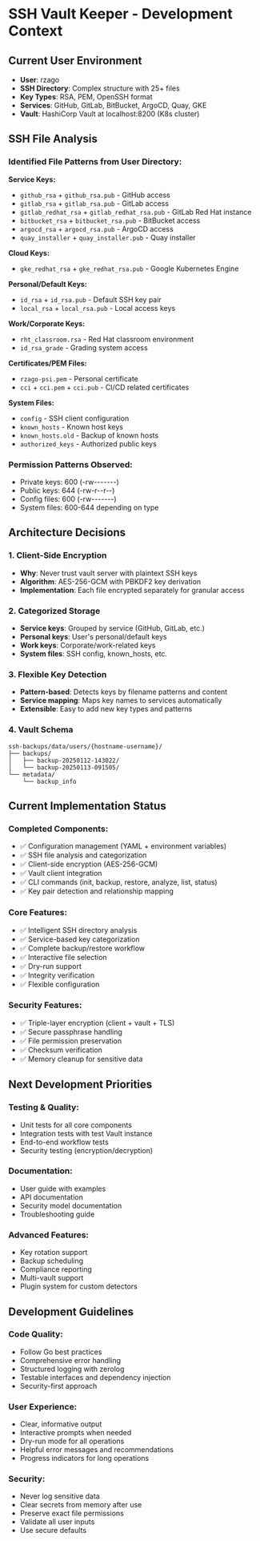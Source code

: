 # SSH Vault Keeper - Development Context

## Current User Environment
- **User**: rzago
- **SSH Directory**: Complex structure with 25+ files
- **Key Types**: RSA, PEM, OpenSSH format
- **Services**: GitHub, GitLab, BitBucket, ArgoCD, Quay, GKE
- **Vault**: HashiCorp Vault at localhost:8200 (K8s cluster)

## SSH File Analysis

### Identified File Patterns from User Directory:

**Service Keys:**
- `github_rsa` + `github_rsa.pub` - GitHub access
- `gitlab_rsa` + `gitlab_rsa.pub` - GitLab access  
- `gitlab_redhat_rsa` + `gitlab_redhat_rsa.pub` - GitLab Red Hat instance
- `bitbucket_rsa` + `bitbucket_rsa.pub` - BitBucket access
- `argocd_rsa` + `argocd_rsa.pub` - ArgoCD access
- `quay_installer` + `quay_installer.pub` - Quay installer

**Cloud Keys:**
- `gke_redhat_rsa` + `gke_redhat_rsa.pub` - Google Kubernetes Engine

**Personal/Default Keys:**
- `id_rsa` + `id_rsa.pub` - Default SSH key pair
- `local_rsa` + `local_rsa.pub` - Local access keys

**Work/Corporate Keys:**
- `rht_classroom.rsa` - Red Hat classroom environment
- `id_rsa_grade` - Grading system access

**Certificates/PEM Files:**
- `rzago-psi.pem` - Personal certificate
- `cci` + `cci.pem` + `cci.pub` - CI/CD related certificates

**System Files:**
- `config` - SSH client configuration
- `known_hosts` - Known host keys
- `known_hosts.old` - Backup of known hosts
- `authorized_keys` - Authorized public keys

### Permission Patterns Observed:
- Private keys: 600 (-rw-------)
- Public keys: 644 (-rw-r--r--)  
- Config files: 600 (-rw-------)
- System files: 600-644 depending on type

## Architecture Decisions

### 1. Client-Side Encryption
- **Why**: Never trust vault server with plaintext SSH keys
- **Algorithm**: AES-256-GCM with PBKDF2 key derivation
- **Implementation**: Each file encrypted separately for granular access

### 2. Categorized Storage  
- **Service keys**: Grouped by service (GitHub, GitLab, etc.)
- **Personal keys**: User's personal/default keys
- **Work keys**: Corporate/work-related keys
- **System files**: SSH config, known_hosts, etc.

### 3. Flexible Key Detection
- **Pattern-based**: Detects keys by filename patterns and content
- **Service mapping**: Maps key names to services automatically
- **Extensible**: Easy to add new key types and patterns

### 4. Vault Schema
```
ssh-backups/data/users/{hostname-username}/
├── backups/
│   ├── backup-20250112-143022/
│   └── backup-20250113-091505/
└── metadata/
    └── backup_info
```

## Current Implementation Status

### Completed Components:
- ✅ Configuration management (YAML + environment variables)
- ✅ SSH file analysis and categorization  
- ✅ Client-side encryption (AES-256-GCM)
- ✅ Vault client integration
- ✅ CLI commands (init, backup, restore, analyze, list, status)
- ✅ Key pair detection and relationship mapping

### Core Features:
- ✅ Intelligent SSH directory analysis
- ✅ Service-based key categorization  
- ✅ Complete backup/restore workflow
- ✅ Interactive file selection
- ✅ Dry-run support
- ✅ Integrity verification
- ✅ Flexible configuration

### Security Features:
- ✅ Triple-layer encryption (client + vault + TLS)
- ✅ Secure passphrase handling
- ✅ File permission preservation
- ✅ Checksum verification
- ✅ Memory cleanup for sensitive data

## Next Development Priorities

### Testing & Quality:
- Unit tests for all core components
- Integration tests with test Vault instance
- End-to-end workflow tests
- Security testing (encryption/decryption)

### Documentation:
- User guide with examples
- API documentation
- Security model documentation  
- Troubleshooting guide

### Advanced Features:
- Key rotation support
- Backup scheduling
- Compliance reporting
- Multi-vault support
- Plugin system for custom detectors

## Development Guidelines

### Code Quality:
- Follow Go best practices
- Comprehensive error handling
- Structured logging with zerolog
- Testable interfaces and dependency injection
- Security-first approach

### User Experience:
- Clear, informative output
- Interactive prompts when needed
- Dry-run mode for all operations
- Helpful error messages and recommendations
- Progress indicators for long operations

### Security:
- Never log sensitive data
- Clear secrets from memory after use
- Preserve exact file permissions
- Validate all user inputs
- Use secure defaults
